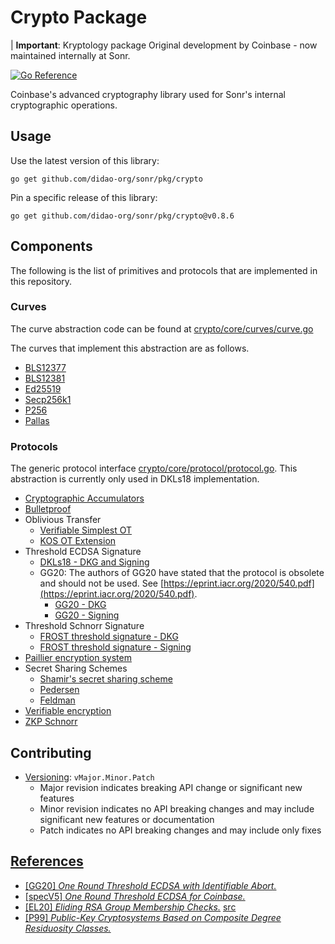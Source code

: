 # Crypto Package

| **Important**: Kryptology package Original development by Coinbase - now maintained internally at Sonr.

[![Go Reference](https://pkg.go.dev/badge/github.com/didao-org/sonr/pkg/crypto.svg)](https://pkg.go.dev/github.com/didao-org/sonr/pkg/crypto)

Coinbase's advanced cryptography library used for Sonr's internal cryptographic operations.

## Usage

Use the latest version of this library:

```$xslt
go get github.com/didao-org/sonr/pkg/crypto
```

Pin a specific release of this library:

```$xslt
go get github.com/didao-org/sonr/pkg/crypto@v0.8.6
```

## Components

The following is the list of primitives and protocols that are implemented in this repository.

### Curves

The curve abstraction code can be found at [crypto/core/curves/curve.go](core/curves/curve.go)

The curves that implement this abstraction are as follows.

- [BLS12377](core/curves/bls12377_curve.go)
- [BLS12381](core/curves/bls12381_curve.go)
- [Ed25519](core/curves/ed25519_curve.go)
- [Secp256k1](core/curves/k256_curve.go)
- [P256](core/curves/p256_curve.go)
- [Pallas](core/curves/pallas_curve.go)

### Protocols

The generic protocol interface [crypto/core/protocol/protocol.go](core/protocol/protocol.go).
This abstraction is currently only used in DKLs18 implementation.

- [Cryptographic Accumulators](accumulator)
- [Bulletproof](bulletproof)
- Oblivious Transfer
  - [Verifiable Simplest OT](ot/base/simplest)
  - [KOS OT Extension](ot/extension/kos)
- Threshold ECDSA Signature
  - [DKLs18 - DKG and Signing](tecdsa/dkls/v1)
  - GG20: The authors of GG20 have stated that the protocol is obsolete and should not be used. See [https://eprint.iacr.org/2020/540.pdf](https://eprint.iacr.org/2020/540.pdf).
    - [GG20 - DKG](dkg/gennaro)
    - [GG20 - Signing](tecdsa/gg20)
- Threshold Schnorr Signature
  - [FROST threshold signature - DKG](dkg/frost)
  - [FROST threshold signature - Signing](ted25519/frost)
- [Paillier encryption system](paillier)
- Secret Sharing Schemes
  - [Shamir's secret sharing scheme](sharing/shamir.go)
  - [Pedersen](sharing/pedersen.go)
  - [Feldman](sharing/feldman.go)
- [Verifiable encryption](verenc)
- [ZKP Schnorr](zkp/schnorr)

## Contributing

- [Versioning](https://blog.golang.org/publishing-go-modules): `vMajor.Minor.Patch`
  - Major revision indicates breaking API change or significant new features
  - Minor revision indicates no API breaking changes and may include significant new features or documentation
  - Patch indicates no API breaking changes and may include only fixes

## [References](docs/)

- [[GG20] _One Round Threshold ECDSA with Identifiable Abort._](https://eprint.iacr.org/2020/540.pdf)
- [[specV5] _One Round Threshold ECDSA for Coinbase._](docs/Coinbase_Pseudocode_v5.pdf)
- [[EL20] _Eliding RSA Group Membership Checks._](docs/rsa-membership.pdf) [src](https://www.overleaf.com/project/5f9c3b0624a9a600012037a3)
- [[P99] _Public-Key Cryptosystems Based on Composite Degree Residuosity Classes._](http://citeseerx.ist.psu.edu/viewdoc/download?doi=10.1.1.112.4035&rep=rep1&type=pdf)

